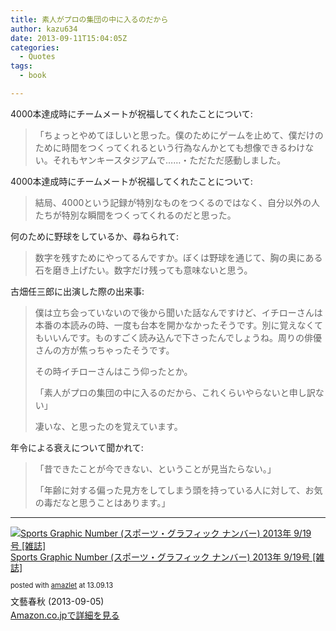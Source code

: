 ```yaml
---
title: 素人がプロの集団の中に入るのだから
author: kazu634
date: 2013-09-11T15:04:05Z
categories:
  - Quotes
tags:
  - book

---
```

4000本達成時にチームメートが祝福してくれたことについて:

> 「ちょっとやめてほしいと思った。僕のためにゲームを止めて、僕だけのために時間をつくってくれるという行為なんかとても想像できるわけない。それもヤンキースタジアムで……・ただただ感動しました。

4000本達成時にチームメートが祝福してくれたことについて:

> 結局、4000という記録が特別なものをつくるのではなく、自分以外の人たちが特別な瞬間をつくってくれるのだと思った。

何のために野球をしているか、尋ねられて:

> 数字を残すためにやってるんですか。ぼくは野球を通じて、胸の奥にある石を磨き上げたい。数字だけ残っても意味ないと思う。

古畑任三郎に出演した際の出来事:

> 僕は立ち会っていないので後から聞いた話なんですけど、イチローさんは本番の本読みの時、一度も台本を開かなかったそうです。別に覚えなくてもいいんです。ものすごく読み込んで下さったんでしょうね。周りの俳優さんの方が焦っちゃったそうです。
> 
> その時イチローさんはこう仰ったとか。
> 
> 「素人がプロの集団の中に入るのだから、これくらいやらないと申し訳ない」
> 
> 凄いな、と思ったのを覚えています。

年令による衰えについて聞かれて:

> 「昔できたことが今できない、ということが見当たらない。」
> 
> 「年齢に対する偏った見方をしてしまう頭を持っている人に対して、お気の毒だなと思うことはあります。」

* * *

<div class="amazlet-box" style="margin-bottom: 0px;">
<div class="amazlet-image" style="float: left; margin: 0px 12px 1px 0px;">
<a href="https://www.amazon.co.jp/exec/obidos/ASIN/B00ENMGQQI/simsnes-22/ref=nosim/" onclick="__gaTracker('send', 'event', 'outbound-article', 'https://www.amazon.co.jp/exec/obidos/ASIN/B00ENMGQQI/simsnes-22/ref=nosim/', '');" target="_blank" name="amazletlink"><img style="border: none;" alt="Sports Graphic Number (スポーツ・グラフィック ナンバー) 2013年 9/19号 [雑誌]" src="https://images-na.ssl-images-amazon.com/images/I/51EO2zDMhfL._SL160_.jpg" /></a>
</div>
  
<div class="amazlet-info" style="line-height: 120%; margin-bottom: 10px;">
<div class="amazlet-name" style="margin-bottom: 10px; line-height: 120%;">
<p>
<a href="https://www.amazon.co.jp/exec/obidos/ASIN/B00ENMGQQI/simsnes-22/ref=nosim/" onclick="__gaTracker('send', 'event', 'outbound-article', 'https://www.amazon.co.jp/exec/obidos/ASIN/B00ENMGQQI/simsnes-22/ref=nosim/', 'Sports Graphic Number (スポーツ・グラフィック ナンバー) 2013年 9/19号 [雑誌]');" target="_blank" name="amazletlink">Sports Graphic Number (スポーツ・グラフィック ナンバー) 2013年 9/19号 [雑誌]</a>
</p>
      
<div class="amazlet-powered-date" style="font-size: 80%; margin-top: 5px; line-height: 120%;">
        posted with <a href="http://www.amazlet.com/" onclick="__gaTracker('send', 'event', 'outbound-article', 'http://www.amazlet.com/', 'amazlet');" title="amazlet"  target="_blank">amazlet</a> at 13.09.13
</div>
</div>
    
<div class="amazlet-detail">
      文藝春秋 (2013-09-05)
</div>
    
<div class="amazlet-sub-info" style="float: left;">
<div class="amazlet-link" style="margin-top: 5px;">
<a href="https://www.amazon.co.jp/exec/obidos/ASIN/B00ENMGQQI/simsnes-22/ref=nosim/" onclick="__gaTracker('send', 'event', 'outbound-article', 'https://www.amazon.co.jp/exec/obidos/ASIN/B00ENMGQQI/simsnes-22/ref=nosim/', 'Amazon.co.jpで詳細を見る');" target="_blank" name="amazletlink">Amazon.co.jpで詳細を見る</a>
</div>
</div>
</div>
  
<div class="amazlet-footer" style="clear: left;">
</div>
</div>
